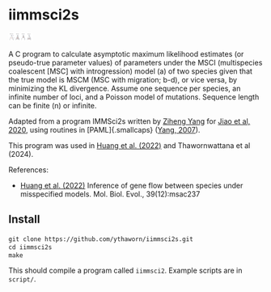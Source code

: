 # iimmsci2s

<img src="docs/fig-2s-trees.png" width="48">

A C program to calculate asymptotic maximum likelihood estimates (or pseudo-true parameter values) of parameters under the MSCI (multispecies coalescent [MSC] with introgression) model (a) of two species given that the true model is MSCM (MSC with migration; b-d), or vice versa, by minimizing the KL divergence.  Assume one sequence per species, an infinite number of loci, and a Poisson model of mutations.  Sequence length can be finite (n) or infinite.

Adapted from a program IMMSci2s written by [Ziheng Yang](http://abacus.gene.ucl.ac.uk/) for [Jiao et al, 2020](https://doi.org/10.1093/sysbio/syaa001), using routines in [PAML]{.smallcaps} ([Yang, 2007](https://doi.org/10.1093/molbev/msm088)).

This program was used in [Huang et al. (2022)](https://doi.org/10.1093/molbev/msac237) and Thawornwattana et al (2024).

References:

* [Huang et al. (2022)](https://doi.org/10.1093/molbev/msac237) Inference of gene flow between species under misspecified models. Mol. Biol. Evol., 39(12):msac237


## Install

```
git clone https://github.com/ythaworn/iimmsci2s.git
cd iimmsci2s
make
```

This should compile a program called `iimmsci2`.  Example scripts are in `script/`.

